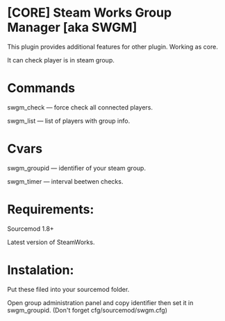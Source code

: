 # [CORE] Steam Works Group Manager [aka SWGM]

This plugin provides additional features for other plugin. Working as core.

It can check player is in steam group.

# Commands
swgm_check — force check all connected players.

swgm_list — list of players with group info.

# Cvars
swgm_groupid — identifier of your steam group.

swgm_timer — interval beetwen checks.

# Requirements:
Sourcemod 1.8+

Latest version of SteamWorks.

# Instalation:
Put these filed into your sourcemod folder.

Open group administration panel and copy identifier then set it in swgm_groupid. (Don't forget cfg/sourcemod/swgm.cfg)
